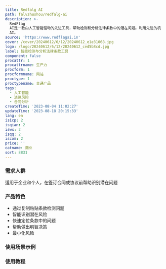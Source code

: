 ```yaml
---
title: Redfalg AI
path: falvzhushou/redfalg-ai
description: >-
  RedFlag
  AI是一款由人工智能驱动的先进工具，帮助检测和分析法律条款中的潜在问题。利用先进的机器学习算法，高亮出问题区域，帮助您做出明智的决策，降低风险。保护您的业务，立即使用RedFlag
  AI。
source: 'https://www.redflagai.in'
cover: /cover/20240612/6/12/20240612_e1e31068.jpg
logo: /logo/20240612/6/12/20240612_ced5b8cd.jpg
label: 智能检测与分析法律条款工具
component: false
procattr: 1
procattrname: 生产力
procform: 1
procformname: 网站
proctype: 1
proctypename: 普通产品
tags:
  - 人工智能
  - 法律风险
  - 合同分析
createTime: '2023-08-04 11:02:27'
updateTime: '2023-08-18 20:15:33'
lang: en
isicp: 2
isqian: 2
iswx: 2
isqq: 2
iscom: 2
price: ''
catname: 商业
sort: 8831
---
```




### 需求人群
适用于企业和个人，在签订合同或协议前帮助识别潜在问题

### 产品特色
- 通过复制粘贴条款检测问题
- 智能识别潜在风险
- 快速定位条款中的问题
- 帮助做出明智决策
- 最小化风险

### 使用场景示例


### 使用教程


  
